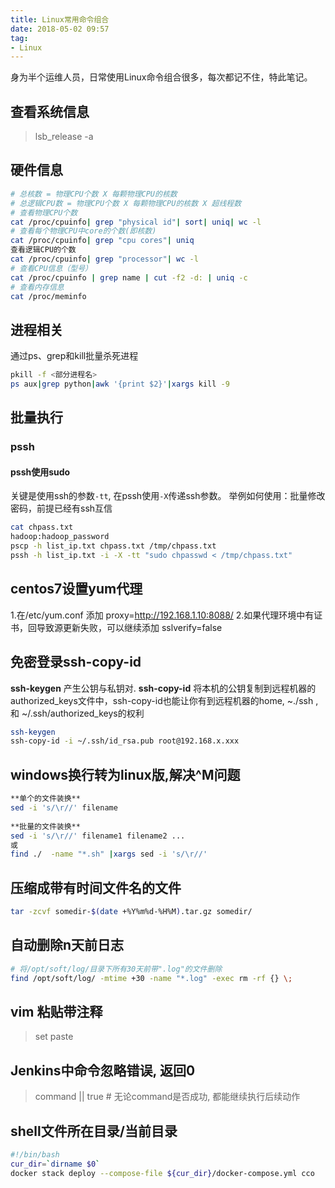 ```yaml
---
title: Linux常用命令组合
date: 2018-05-02 09:57
tag: 
- Linux
---
```

身为半个运维人员，日常使用Linux命令组合很多，每次都记不住，特此笔记。
<!--more-->
## 查看系统信息
>lsb_release -a

## 硬件信息
```bash
# 总核数 = 物理CPU个数 X 每颗物理CPU的核数 
# 总逻辑CPU数 = 物理CPU个数 X 每颗物理CPU的核数 X 超线程数
# 查看物理CPU个数 
cat /proc/cpuinfo| grep "physical id"| sort| uniq| wc -l
# 查看每个物理CPU中core的个数(即核数) 
cat /proc/cpuinfo| grep "cpu cores"| uniq 
查看逻辑CPU的个数 
cat /proc/cpuinfo| grep "processor"| wc -l
# 查看CPU信息（型号）
cat /proc/cpuinfo | grep name | cut -f2 -d: | uniq -c
# 查看内存信息
cat /proc/meminfo
```
## 进程相关
通过ps、grep和kill批量杀死进程
```bash
pkill -f <部分进程名>
ps aux|grep python|awk '{print $2}'|xargs kill -9
```
## 批量执行
### pssh
#### pssh使用sudo
关键是使用ssh的参数`-tt`, 在pssh使用`-X`传递ssh参数。
举例如何使用：批量修改密码，前提已经有ssh互信
```bash
cat chpass.txt
hadoop:hadoop_password
pscp -h list_ip.txt chpass.txt /tmp/chpass.txt
pssh -h list_ip.txt -i -X -tt "sudo chpasswd < /tmp/chpass.txt"
```

## centos7设置yum代理
1.在/etc/yum.conf 添加
proxy=http://192.168.1.10:8088/
2.如果代理环境中有证书，回导致源更新失败，可以继续添加
sslverify=false

## 免密登录ssh-copy-id
**ssh-keygen** 产生公钥与私钥对.
**ssh-copy-id**  将本机的公钥复制到远程机器的authorized_keys文件中，ssh-copy-id也能让你有到远程机器的home, ~./ssh , 和 ~/.ssh/authorized_keys的权利
```bash
ssh-keygen
ssh-copy-id -i ~/.ssh/id_rsa.pub root@192.168.x.xxx
```

## windows换行转为linux版,解决^M问题
```bash
**单个的文件装换**  
sed -i 's/\r//' filename  
  
**批量的文件装换**  
sed -i 's/\r//' filename1 filename2 ...  
或  
find ./  -name "*.sh" |xargs sed -i 's/\r//'
```
## 压缩成带有时间文件名的文件
```bash
tar -zcvf somedir-$(date +%Y%m%d-%H%M).tar.gz somedir/
```
## 自动删除n天前日志
```bash
# 将/opt/soft/log/目录下所有30天前带".log"的文件删除
find /opt/soft/log/ -mtime +30 -name "*.log" -exec rm -rf {} \;
```
## vim 粘贴带注释
>set paste

## Jenkins中命令忽略错误, 返回0
>command || true  # 无论command是否成功, 都能继续执行后续动作

## shell文件所在目录/当前目录
```bash
#!/bin/bash
cur_dir=`dirname $0`
docker stack deploy --compose-file ${cur_dir}/docker-compose.yml cco
```
